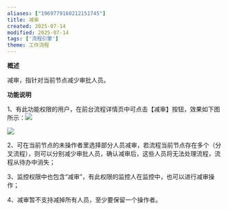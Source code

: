 ```yaml
---
aliases: ["1969779160212151745"]
title: 减审
created: 2025-07-14
modified: 2025-07-14
tags: ['流程引擎']
theme: 工作流程
---
```


**概述**

减审，指针对当前节点减少审批人员。

**功能说明**

1、有此功能权限的用户，在前台流程详情页中可点击【减审】按钮，效果如下图所示：![](2ea2a22ea0aece54e345fe4b34cab6f1.jpg)

![](f75abdea39d42c2a1893a070c975d07e.jpg)

2、可在当前节点的未操作者里选择部分人员减审，若流程当前节点存在多个（分叉流程），则可以分别减少审批人员，确认减审后，这些人员将无法处理流程，流程从待办中消失；

3、监控权限中也包含“减审”，有此权限的监控人在监控中，也可以进行减审操作；

4、减审暂不支持减掉所有人员，至少要保留一个操作者。